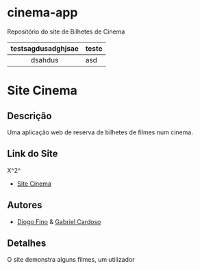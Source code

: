 # cinema-app

Repositório do site de Bilhetes de Cinema

| testsagdusadghjsae | teste |
| :----------------: | ----- |
|      dsahdus       | asd   |

# Site Cinema

## Descrição

Uma aplicação web de reserva de bilhetes de filmes num cinema.

## Link do Site

X^2^


-   [Site Cinema](http://alyrx.infinityfreeapp.com/)

## Autores

-   [Diogo Fino](https://github.com/alyrx)
    & [Gabriel Cardoso](https://github.com/CiberQuaza)

## Detalhes

O site demonstra alguns filmes, um utilizador
